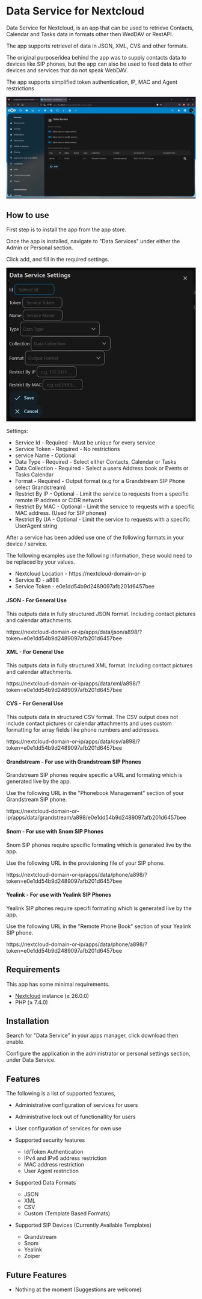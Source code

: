 # Data Service for Nextcloud

Data Service for Nextcloud, is an app that can be used to retrieve Contacts, Calendar and Tasks data in formats other then WedDAV or RestAPI.

The app supports retrievel of data in JSON, XML, CVS and other formats.

The original purpose/idea behind the app was to supply contacts data to devices like SIP phones, but the app can also be used to feed data to other devices and services that do not speak WebDAV.

The app supports simplified token authentication, IP, MAC and Agent restrictions

![Alt text](documentation/images/ds-admin-ui.png)

## How to use

First step is to install the app from the app store.

Once the app is installed, navigate to "Data Services" under either the Admin or Personal section.

Click add, and fill in the required settings.

![Alt text](documentation/images/ds-service-settings.png)

Settings:
* Service Id - Required - Must be unique for every service
* Service Token - Required - No restrictions
* service Name - Optional
* Data Type - Required - Select either Contacts, Calendar or Tasks
* Data Collection - Required - Select a users Address book or Events or Tasks Calendar
* Format - Required - Output format (e.g for a Grandstream SIP Phone select Grandstream)
* Restrict By IP - Optional - Limit the service to requests from a specific remote IP address or CIDR network
* Restrict By MAC - Optional - Limit the service to requests with a specific MAC address. (Used for SIP phones)
* Restrict By UA - Optional - Limit the service to requests with a specific UserAgent string

After a service has been added use one of the following formats in your device / service.

The following examples use the following information, these would need to be replaced by your values.

* Nextcloud Location - https://nextcloud-domain-or-ip
* Service ID - a898
* Service Token - e0e1dd54b9d2489097afb201d6457bee

#### JSON - For General Use

This outputs data in fully structured JSON format. Including contact pictures and calendar attachments. 

https://nextcloud-domain-or-ip/apps/data/json/a898/?token=e0e1dd54b9d2489097afb201d6457bee

#### XML - For General Use

This outputs data in fully structured XML format. Including contact pictures and calendar attachments. 

https://nextcloud-domain-or-ip/apps/data/xml/a898/?token=e0e1dd54b9d2489097afb201d6457bee

#### CVS - For General Use

This outputs data in structured CSV format. The CSV output does not include contact pictures or calendar attachments and uses custom formatting for array fields like phone numbers and addresses.

https://nextcloud-domain-or-ip/apps/data/csv/a898/?token=e0e1dd54b9d2489097afb201d6457bee

#### Grandstream - For use with Grandstream SIP Phones

Grandstream SIP phones require specific a URL and formating which is generated live by the app.

Use the following URL in the "Phonebook Management" section of your Grandstream SIP phone.

https://nextcloud-domain-or-ip/apps/data/grandstream/a898/e0e1dd54b9d2489097afb201d6457bee

#### Snom - For use with Snom SIP Phones

Snom SIP phones require specific formating which is generated live by the app.

Use the following URL in the provisioning file of your SIP phone.

https://nextcloud-domain-or-ip/apps/data/phone/a898/?token=e0e1dd54b9d2489097afb201d6457bee

#### Yealink - For use with Yealink SIP Phones

Yealink SIP phones require specifi formating which is generated live by the app.

Use the following URL in the "Remote Phone Book" section of your Yealink SIP phone.

https://nextcloud-domain-or-ip/apps/data/phone/a898/?token=e0e1dd54b9d2489097afb201d6457bee


## Requirements

This app has some minimal requirements.

- [Nextcloud](https://nextcloud.com/) instance (≥ 26.0.0)
- PHP  (≥ 7.4.0)

## Installation

Search for "Data Service" in your apps manager, click download then enable.

Configure the application in the administrator or personal settings section, under Data Service.

## Features

The following is a list of supported features,

* Administrative configuration of services for users

* Administrative lock out of functionallity for users

* User configuration of services for own use

* Supported security features
    * Id/Token Authentication
    * IPv4 and IPv6 address restriction
    * MAC address restriction
    * User Agent restriction

* Supported Data Formats
    * JSON
    * XML
    * CSV
    * Custom (Template Based Formats)

* Supported SIP Devices (Currently Available Templates)
    * Grandstream
    * Snom
    * Yealink
    * Zoiper


## Future Features
- Nothing at the moment (Suggestions are welcome)
